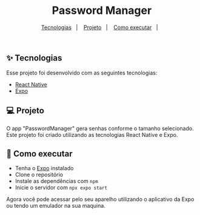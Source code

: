 <h1 align="center">
  Password Manager
</h1>

<p align="center">
  <a href="#-tecnologias">Tecnologias</a>&nbsp;&nbsp;&nbsp;|&nbsp;&nbsp;&nbsp;
  <a href="#-projeto">Projeto</a>&nbsp;&nbsp;&nbsp;|&nbsp;&nbsp;&nbsp;
  <a href="#-como-executar">Como executar</a>&nbsp;&nbsp;&nbsp;|&nbsp;&nbsp;&nbsp;
</p>

<br>

## ✨ Tecnologias

Esse projeto foi desenvolvido com as seguintes tecnologias:

- [React Native](https://reactnative.dev/)
- [Expo](https://expo.io/)

## 💻 Projeto

O app "PasswordManager" gera senhas conforme o tamanho selecionado. Este projeto foi criado utilizando as tecnologias React Native e Expo.

## 🚀 Como executar

- Tenha o [Expo](https://expo.io/) instalado
- Clone o repositório
- Instale as dependências com `npm`
- Inicie o servidor com `npx expo start`

Agora você pode acessar pelo seu aparelho utilizando o aplicativo da Expo ou tendo um emulador na sua maquina.
